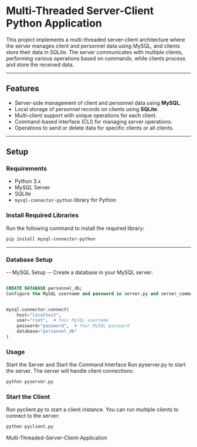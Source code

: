 # **Multi-Threaded Server-Client Python Application**

This project implements a multi-threaded server-client architecture where the server manages client and personnel data using MySQL, and clients store their data in SQLite. The server communicates with multiple clients, performing various operations based on commands, while clients process and store the received data.

---

## **Features**

- Server-side management of client and personnel data using **MySQL**.
- Local storage of personnel records on clients using **SQLite**.
- Multi-client support with unique operations for each client.
- Command-based interface (CLI) for managing server operations.
- Operations to send or delete data for specific clients or all clients.

---

## **Setup**

### Requirements

- Python 3.x
- MySQL Server
- SQLite
- `mysql-connector-python` library for Python

### Install Required Libraries

Run the following command to install the required library:

```bash
pip install mysql-connector-python
```
---

### Database Setup
-- MySQL Setup
-- Create a database in your MySQL server:

```sql

CREATE DATABASE personnel_db;
Configure the MySQL username and password in server.py and server_command.py:
```
```python

mysql.connector.connect(
    host="localhost",
    user="root",  # Your MySQL username
    password="password",  # Your MySQL password
    database="personnel_db"
)
```
### Usage
Start the Server and Start the Command Interface
Run pyserver.py to start the server. The server will handle client connections:

```bash
python pyserver.py
```

### Start the Client
Run pyclient.py to start a client instance. You can run multiple clients to connect to the server:

```bash
python pyclient.py
```



Multi-Threaded-Server-Client-Application

